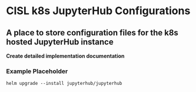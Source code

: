 # CISL k8s JupyterHub Configurations

## A place to store configuration files for the k8s hosted JupyterHub instance

**Create detailed implementation documentation**

### Example Placeholder
`helm upgrade --install jupyterhub/jupyterhub`